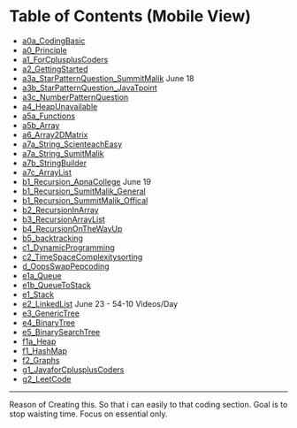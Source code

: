 # Table of Contents (Mobile View)
- [a0a_CodingBasic](src/a0a_CodingBasic) 
- [a0_Principle](src/a0_Principle)
- [a1_ForCplusplusCoders](src/a1_ForCplusplusCoders)
- [a2_GettingStarted](src/a2_GettingStarted)
- [a3a_StarPatternQuestion_SummitMalik](src/a3a_StarPatternQuestion_SummitMalik) June 18
- [a3b_StarPatternQuestion_JavaTpoint](src/a3b_StarPatternQuestion_JavaTpoint)
- [a3c_NumberPatternQuestion](src/a3c_NumberPatternQuestion)
- [a4_HeapUnavailable](src/a4_HeapUnavailable)
- [a5a_Functions](src/a5a_Functions)
- [a5b_Array](src/a5b_Array)
- [a6_Array2DMatrix](src/a6_Array2DMatrix)
- [a7a_String_ScienteachEasy](src/a7a_String_ScienteachEasy)
- [a7a_String_SumitMalik](src/a7a_String_SumitMalik)
- [a7b_StringBuilder](src/a7b_StringBuilder)
- [a7c_ArrayList](src/a7c_ArrayList)
- [b1_Recursion_ApnaCollege](src/b1_Recursion_ApnaCollege) June 19
- [b1_Recursion_SumitMalik_General](src/b1_Recursion_SumitMalik_General)
- [b1_Recursion_SummitMalik_Offical](src/b1_Recursion_SummitMalik_Offical)
- [b2_RecursionInArray](src/b2_RecursionInArray)
- [b3_RecursionArrayList](src/b3_RecursionArrayList)
- [b4_RecursionOnTheWayUp](src/b4_RecursionOnTheWayUp)
- [b5_backtracking](src/b5_backtracking)
- [c1_DynamicProgramming](src/c1_DynamicProgramming)
- [c2_TimeSpaceComplexitysorting](src/c2_TimeSpaceComplexitysorting/_Sorting.java)
- [d_OopsSwapPepcoding](src/d_OopsSwapPepcoding)
- [e1a_Queue](src/e1a_Queue)
- [e1b_QueueToStack](src/e1b_QueueToStack)
- [e1_Stack](src/e1_Stack)
- [e2_LinkedList](src/e2_LinkedList/_LinkedListBasic.java) June 23 - 54-10 Videos/Day 
- [e3_GenericTree](src/e3_GenericTree)
- [e4_BinaryTree](src/e4_BinaryTree)
- [e5_BinarySearchTree](src/e5_BinarySearchTree)
- [f1a_Heap](src/f1a_Heap)
- [f1_HashMap](src/f1_HashMap)
- [f2_Graphs](src/f2_Graphs)
- [g1_JavaforCplusplusCoders](src/g1_JavaforCplusplusCoders)
- [g2_LeetCode](src/g2_LeetCode)

---
Reason of Creating this. So that i can easily to that coding section.
Goal is to stop waisting time.
Focus on essential only.